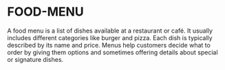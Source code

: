 # FOOD-MENU

A food menu is a list of dishes available at a restaurant or café. It usually includes different categories like burger and pizza. Each dish is typically described by its name and price. Menus help customers decide what to order by giving them options and sometimes offering details about special or signature dishes. 
